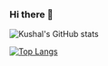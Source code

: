 ### Hi there 👋

![Kushal's GitHub stats](https://github-readme-stats.vercel.app/api?username=kudy01&show_icons=true&theme=tokyonight)


[![Top Langs](https://github-readme-stats.vercel.app/api/top-langs/?username=kudy01&layout=compact)](https://github.com/kudy01/kudy01&theme=tokyonight)
